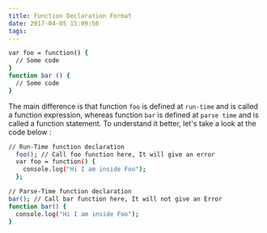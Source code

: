 ```yaml
---
title: Function Declaration Format
date: 2017-04-05 15:09:56
tags:
---
```

```bash
var foo = function() {
  // Some code
}
function bar () {
  // Some code
}
```
The main difference is that function `foo` is defined at `run-time` and is called a function expression, whereas function `bar` is defined at `parse time` and is called a function statement. To understand it better, let's take a look at the code below :
```bash
// Run-Time function declaration
  foo(); // Call foo function here, It will give an error
  var foo = function() {
    console.log("Hi I am inside Foo");
  };
```

```bash
// Parse-Time function declaration
bar(); // Call bar function here, It will not give an Error
function bar() {
  console.log("Hi I am inside Foo");
}
```